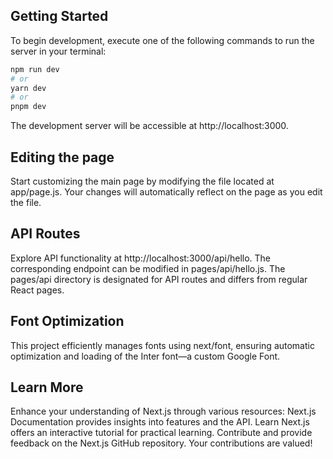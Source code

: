## Getting Started

To begin development, execute one of the following commands to run the server in your terminal:
```bash
npm run dev
# or
yarn dev
# or
pnpm dev
```
The development server will be accessible at http://localhost:3000.

## Editing the page
Start customizing the main page by modifying the file located at app/page.js. Your changes will automatically reflect on the page as you edit the file.

## API Routes
Explore API functionality at http://localhost:3000/api/hello. The corresponding endpoint can be modified in pages/api/hello.js. The pages/api directory is designated for API routes and differs from regular React pages.

## Font Optimization
This project efficiently manages fonts using next/font, ensuring automatic optimization and loading of the Inter font—a custom Google Font.


## Learn More

Enhance your understanding of Next.js through various resources:
Next.js Documentation provides insights into features and the API.
Learn Next.js offers an interactive tutorial for practical learning.
Contribute and provide feedback on the Next.js GitHub repository. Your contributions are valued!
